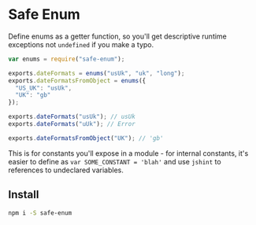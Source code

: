 # Safe Enum

Define enums as a getter function, so you'll get descriptive runtime exceptions not `undefined`
if you make a typo.

```javascript
var enums = require("safe-enum");

exports.dateFormats = enums("usUk", "uk", "long");
exports.dateFormatsFromObject = enums({
  "US_UK": "usUk",
  "UK": "gb"
});

exports.dateFormats("usUk"); // usUk
exports.dateFormats("uUk"); // Error

exports.dateFormatsFromObject("UK"); // 'gb'
```

This is for constants you'll expose in a module - for internal constants, it's easier to
define as `var SOME_CONSTANT = 'blah'` and use `jshint` to references to undeclared variables.

## Install

```sh
npm i -S safe-enum
```

```javascript

```

